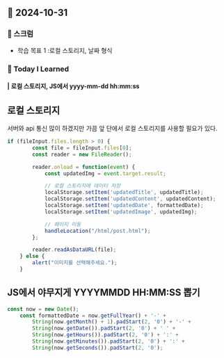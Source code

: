 ## 📆 2024-10-31

### 🔔 스크럼

- 학습 목표 1 :로컬 스토리지, 날짜 형식
  <br/>

### 🚀 Today I Learned

#### | 로컬 스토리지, JS에서 yyyy-mm-dd hh:mm:ss 

## 로컬 스토리지

서버와 api 통신 많이 하겠지만 가끔 앞 단에서 로컬 스토리지를 사용할 필요가 있다.

```javascript
if (fileInput.files.length > 0) {
        const file = fileInput.files[0];
        const reader = new FileReader();

        reader.onload = function(event) {
            const updatedImg = event.target.result; 

            // 로컬 스토리지에 데이터 저장
            localStorage.setItem('updatedTitle', updatedTitle);
            localStorage.setItem('updatedContent', updatedContent);
            localStorage.setItem('updatedDate', formattedDate);
            localStorage.setItem('updatedImage', updatedImg);

            // 페이지 이동
            handleLocation("/html/post.html");
        };

        reader.readAsDataURL(file); 
    } else {
        alert("이미지를 선택해주세요.");
    }
```

## JS에서 야무지게 YYYYMMDD HH:MM:SS 뽑기

```javascript
const now = new Date();
    const formattedDate = now.getFullYear() + '-' +
        String(now.getMonth() + 1).padStart(2, '0') + '-' +
        String(now.getDate()).padStart(2, '0') + ' ' +
        String(now.getHours()).padStart(2, '0') + ':' +
        String(now.getMinutes()).padStart(2, '0') + ':' +
        String(now.getSeconds()).padStart(2, '0');
```

